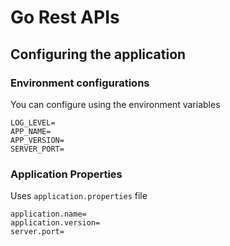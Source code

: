 # Go Rest APIs


## Configuring the application
### Environment configurations
You can configure using the environment variables
```shell
LOG_LEVEL=
APP_NAME=
APP_VERSION=
SERVER_PORT=
```

### Application Properties
Uses `application.properties` file
```properties
application.name=
application.version=
server.port=
```